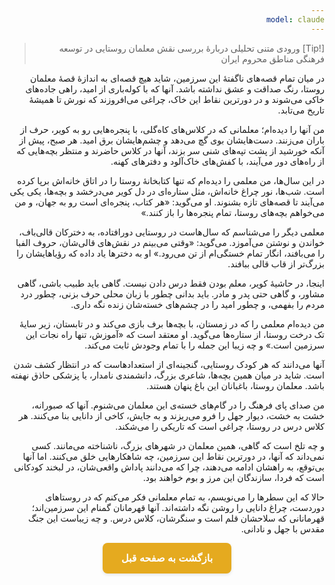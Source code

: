 ```yaml
---
model: claude
---
```


> [!Tip] ورودی
> متنی تحلیلی دربارهٔ بررسی نقش معلمان روستایی در توسعه فرهنگی مناطق محروم ایران

در میان تمام قصه‌های ناگفتهٔ این سرزمین، شاید هیچ قصه‌ای به اندازهٔ قصهٔ معلمان روستا، رنگ صداقت و عشق نداشته باشد. آنها که با کوله‌باری از امید، راهی جاده‌های خاکی می‌شوند و در دورترین نقاط این خاک، چراغی می‌افروزند که نورش تا همیشهٔ تاریخ می‌تابد.

من آنها را دیده‌ام؛ معلمانی که در کلاس‌های کاه‌گلی، با پنجره‌هایی رو به کویر، حرف از باران می‌زنند. دست‌هایشان بوی گچ می‌دهد و چشم‌هایشان برق امید. هر صبح، پیش از آنکه خورشید از پشت تپه‌های شنی سر بزند، آنها در کلاس حاضرند و منتظر بچه‌هایی که از راه‌های دور می‌آیند، با کفش‌های خاک‌آلود و دفترهای کهنه.

در این سال‌ها، من معلمی را دیده‌ام که تنها کتابخانهٔ روستا را در اتاق خانه‌اش برپا کرده است. شب‌ها، نور چراغ خانه‌اش، مثل ستاره‌ای در دل کویر می‌درخشد و بچه‌ها، یکی یکی می‌آیند تا قصه‌های تازه بشنوند. او می‌گوید: «هر کتاب، پنجره‌ای است رو به جهان، و من می‌خواهم بچه‌های روستا، تمام پنجره‌ها را باز کنند.»

معلمی دیگر را می‌شناسم که سال‌هاست در روستایی دورافتاده، به دخترکان قالی‌باف، خواندن و نوشتن می‌آموزد. می‌گوید: «وقتی می‌بینم در نقش‌های قالی‌شان، حروف الفبا را می‌بافند، انگار تمام خستگی‌ام از تن می‌رود.» او به دخترها یاد داده که رؤیاهایشان را بزرگ‌تر از قاب قالی ببافند.

اینجا، در حاشیهٔ کویر، معلم بودن فقط درس دادن نیست. گاهی باید طبیب باشی، گاهی مشاور، و گاهی حتی پدر و مادر. باید بدانی چطور با زبان محلی حرف بزنی، چطور درد مردم را بفهمی، و چطور امید را در چشم‌های خسته‌شان زنده نگه داری.

من دیده‌ام معلمی را که در زمستان، با بچه‌ها برف بازی می‌کند و در تابستان، زیر سایهٔ تک درخت روستا، از ستاره‌ها می‌گوید. او معتقد است که «آموزش، تنها راه نجات این سرزمین است.» و چه زیبا این جمله را با تمام وجودش ثابت می‌کند.

آنها می‌دانند که هر کودک روستایی، گنجینه‌ای از استعدادهاست که در انتظار کشف شدن است. شاید در میان همین بچه‌ها، شاعری بزرگ، دانشمندی نامدار، یا پزشکی حاذق نهفته باشد. معلمان روستا، باغبانان این باغ پنهان هستند.

من صدای پای فرهنگ را در گام‌های خسته‌ی این معلمان می‌شنوم. آنها که صبورانه، خشت به خشت، دیوار جهل را فرو می‌ریزند و به جایش، کاخی از دانایی بنا می‌کنند. هر کلاس درس در روستا، چراغی است که تاریکی را می‌شکند.

و چه تلخ است که گاهی، همین معلمان در شهرهای بزرگ، ناشناخته می‌مانند. کسی نمی‌داند که آنها، در دورترین نقاط این سرزمین، چه شاهکارهایی خلق می‌کنند. اما آنها بی‌توقع، به راهشان ادامه می‌دهند، چرا که می‌دانند پاداش واقعی‌شان، در لبخند کودکانی است که فردا، سازندگان این مرز و بوم خواهند بود.

حالا که این سطرها را می‌نویسم، به تمام معلمانی فکر می‌کنم که در روستاهای دوردست، چراغ دانایی را روشن نگه داشته‌اند. آنها قهرمانان گمنام این سرزمین‌اند؛ قهرمانانی که سلاحشان قلم است و سنگرشان، کلاس درس. و چه زیباست این جنگ مقدس با جهل و نادانی.


<html dir="rtl" lang="fa"><head> <meta charset="UTF-8"> <style> .back-button { display: inline-block; padding: 15px 30px; background-color: rgb(229, 170, 31); color: white; text-decoration: none; border-radius: 8px; font-family: 'Vazirmatn', Tahoma, Geneva, Verdana, sans-serif; font-weight: bold; font-size: 16px; border: none; cursor: pointer; transition: background-color 0.3s ease; box-shadow: 0 2px 5px rgba(0,0,0,0.1); } .back-button:hover { background-color: rgb(205, 150, 25); box-shadow: 0 3px 8px rgba(0,0,0,0.2); } .button-container { display: flex; justify-content: center; align-items: center;} </style></head><body> <div class="button-container"> <button class="back-button" onclick="window.history.back()" aria-label="بازگشت به صفحه قبل"> بازگشت به صفحه قبل </button> </div></body></html>